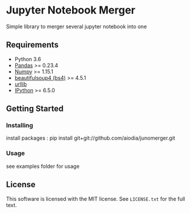 # Jupyter Notebook Merger

Simple library to merger several jupyter notebook into one


## Requirements

- Python 3.6
- [Pandas](https://pandas.pydata.org/) >= 0.23.4
- [Numpy](http://www.numpy.org) >= 1.15.1
- [beautifulsoup4 (bs4)](https://pypi.org/project/beautifulsoup4/) >= 4.5.1
- [urllib](https://docs.python.org/3/library/urllib.html)
- [IPython](https://ipython.org/) >= 6.5.0

## Getting Started

### Installing

install packages :
	pip install git+git://github.com/aiodia/junomerger.git

### Usage

see examples folder for usage

## License

This software is licensed with the MIT license. See `LICENSE.txt` for the full text.